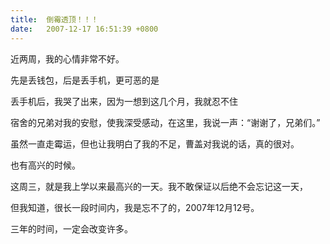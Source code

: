 ```yaml
---
title:  倒霉透顶！！！
date:   2007-12-17 16:51:39 +0800
---
```


近两周，我的心情非常不好。

先是丢钱包，后是丢手机，更可恶的是

丢手机后，我哭了出来，因为一想到这几个月，我就忍不住

宿舍的兄弟对我的安慰，使我深受感动，在这里，我说一声：“谢谢了，兄弟们。”

虽然一直走霉运，但也让我明白了我的不足，曹盖对我说的话，真的很对。

也有高兴的时候。

这周三，就是我上学以来最高兴的一天。我不敢保证以后绝不会忘记这一天，

但我知道，很长一段时间内，我是忘不了的，2007年12月12号。

三年的时间，一定会改变许多。
